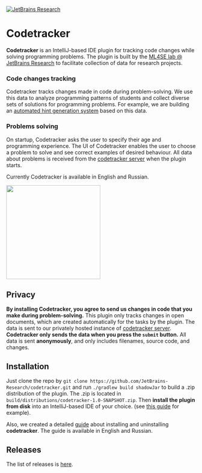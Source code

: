 [![JetBrains Research](https://jb.gg/badges/research.svg)](https://confluence.jetbrains.com/display/ALL/JetBrains+on+GitHub)

# Codetracker

**Codetracker** is an IntelliJ-based IDE plugin for tracking code changes while solving programming problems.
The plugin is built by the [ML4SE lab @ JetBrains Research](https://research.jetbrains.org/groups/ml_methods) 
to facilitate collection of data for research projects.

### Code changes tracking

Codetracker tracks changes made in code during problem-solving.
We use this data to analyze programming patterns of students and collect diverse sets of solutions for programming problems. 
For example, we are building an [automated hint generation system](https://github.com/JetBrains-Research/codetracker-data) 
based on this data.

### Problems solving

On startup, Codetracker asks the user to specify their age and programming experience.
The UI of Codetracker enables the user to choose a problem to solve and see correct examples of desired behaviour. 
All data about problems is received from the [codetracker server](https://github.com/nbirillo/coding-assistant-server) 
when the plugin starts.  

Currently Codetracker is available in English and Russian.

<img src="https://github.com/JetBrains-Research/codetracker/blob/master/readme-img/codetracker.gif" width="250">

## Privacy

**By installing Codetracker, you agree to send us changes in code that you make during problem-solving.**
This plugin only tracks changes in open documents, which are created automatically for the tasks by the plugin. 
The data is sent to our privately hosted instance of [codetracker server](https://github.com/nbirillo/coding-assistant-server).
**Codetracker only sends the data when you press the `submit` button.**
All data is sent **anonymously**, and only includes filenames, source code, and changes.

## Installation

Just clone the repo by `git clone https://github.com/JetBrains-Research/codetracker.git` and run `./gradlew build shadowJar` to build a .zip distribution of the plugin. 
The .zip is located in `build/distributions/codetracker-1.0-SNAPSHOT.zip`. Then __install the plugin from disk__ into an IntelliJ-based IDE of your choice.
(see [this guide](https://www.jetbrains.com/help/idea/managing-plugins.html#install_plugin_from_disk) for example). 

Also, we created a detailed [guide](https://github.com/JetBrains-Research/codetracker/wiki) about 
installing and uninstalling **codetracker**. The guide is available in English and Russian.

## Releases

The list of releases is [here](https://github.com/JetBrains-Research/codetracker/releases).


